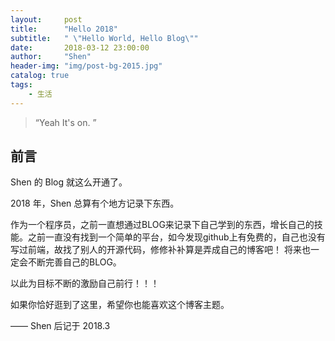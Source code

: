 ```yaml
---
layout:     post
title:      "Hello 2018"
subtitle:   " \"Hello World, Hello Blog\""
date:       2018-03-12 23:00:00
author:     "Shen"
header-img: "img/post-bg-2015.jpg"
catalog: true
tags:
    - 生活
---
```


> “Yeah It's on. ”


## 前言

Shen 的 Blog 就这么开通了。

2018 年，Shen 总算有个地方记录下东西。

作为一个程序员，之前一直想通过BLOG来记录下自己学到的东西，增长自己的技能。之前一直没有找到一个简单的平台，如今发现github上有免费的，自己也没有写过前端，故找了别人的开源代码，修修补补算是弄成自己的博客吧！
将来也一定会不断完善自己的BLOG。

以此为目标不断的激励自己前行！！！

如果你恰好逛到了这里，希望你也能喜欢这个博客主题。

—— Shen 后记于 2018.3


